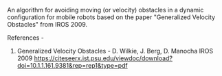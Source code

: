 An algorithm for avoiding moving (or velocity) obstacles in a dynamic configuration for mobile robots based on the paper "Generalized Velocity Obstacles" from IROS 2009.

References -
1) Generalized Velocity Obstacles - D. Wilkie, J. Berg, D. Manocha IROS 2009
   https://citeseerx.ist.psu.edu/viewdoc/download?doi=10.1.1.161.9381&rep=rep1&type=pdf
